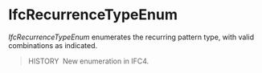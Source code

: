 IfcRecurrenceTypeEnum
=====================

_IfcRecurrenceTypeEnum_ enumerates the recurring pattern type, with valid combinations as indicated.

> HISTORY&nbsp; New enumeration in IFC4.
